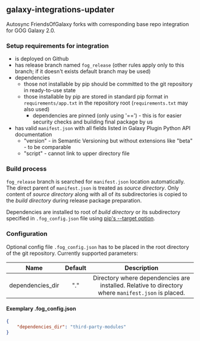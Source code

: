 ## galaxy-integrations-updater

Autosync FriendsOfGalaxy forks with corresponding base repo integration for GOG Galaxy 2.0.


### Setup requirements for integration

- is deployed on Github
- has release branch named `fog_release` (other rules apply only to this branch; if it doesn't exists default branch may be used)
- dependencies
    - those not installable by pip should be committed to the git repository in ready-to-use state
    - those installable by pip are stored in standard pip format in `requirements/app.txt` in the repository root (`requirements.txt` may also used)
        - dependencies are pinned (only using '==') - this is for easier security checks and building final package by us
- has valid `manifest.json` with all fields listed in Galaxy Plugin Python API documentation
    - "version" - in Semantic Versioning but without extensions like "beta" - to be comparable
    - "script" - cannot link to upper directory file

### Build process

`fog_release` branch is searched for `manifest.json` location automatically. The direct parent of `manifest.json` is treated as *source directory*.
Only content of *source directory* along with all of its subdirectories is copied to the *build directory* during release package preparation.

Dependencies are installed to root of *build directory* or its subdirectory specified in `.fog_config.json` file using [pip's --target option](https://pip.pypa.io/en/stable/reference/pip_install/#cmdoption-t).


### Configuration

Optional config file `.fog_config.json` has to be placed in the root directory of the git repository.
Currently supported parameters:

| Name             | Default       | Description |
| -------------    |:-------------:|:-------:|
| dependencies_dir | "."           | Directory where dependencies are installed. Relative to directory where `manifest.json` is placed. |


#### Exemplary .fog_config.json
```json
{
    "dependencies_dir": "third-party-modules"
}
```
